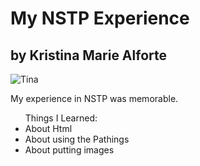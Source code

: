 <DOCTYPE html>
<html>
	<head>
	</head>
	<body>
		<h1> My NSTP Experience </h1>
		<h2> by Kristina Marie Alforte </h2>
		<img id=".." src="../Downloads/webcam-toy-photo1.jpg"
	alt="Tina">
		<p id=".."> My experience in NSTP was memorable.
		</p>
		<ul> Things I Learned:
			<li> About Html </li>
			<li> About using the Pathings </li>
			<li> About putting images </li>
		</ul>
	</body>
</html>
